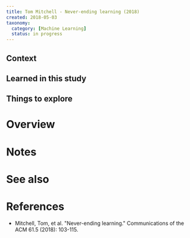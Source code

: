 ```yaml
---
title: Tom Mitchell - Never-ending learning (2018)
created: 2018-05-03
taxonomy:
  category: [Machine Learning]
  status: in progress
---
```


## Context

## Learned in this study

## Things to explore

# Overview

# Notes

# See also

# References
* Mitchell, Tom, et al. "Never-ending learning." Communications of the ACM 61.5 (2018): 103-115.
